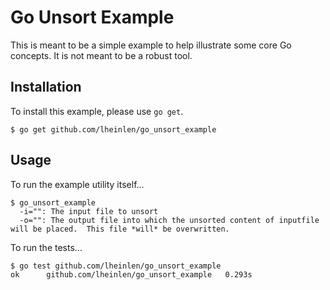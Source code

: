 # Go Unsort Example

This is meant to be a simple example to help illustrate some core Go concepts.  It is not meant to be a robust tool.

## Installation

To install this example, please use `go get`.

```
$ go get github.com/lheinlen/go_unsort_example
```

## Usage
To run the example utility itself...

```
$ go_unsort_example
  -i="": The input file to unsort
  -o="": The output file into which the unsorted content of inputfile will be placed.  This file *will* be overwritten.
```

To run the tests...

```
$ go test github.com/lheinlen/go_unsort_example
ok      github.com/lheinlen/go_unsort_example   0.293s
```
